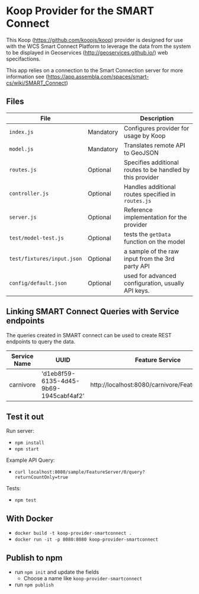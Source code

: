 # Koop Provider for the SMART Connect
This Koop (https://github.com/koopjs/koop) provider is designed for use with the WCS Smart Connect Platform to leverage the data from the system to be displayed in Geoservices (http://geoservices.github.io/) web specifactions.

This app relies on a connection to the Smart Connection server for more information see (https://app.assembla.com/spaces/smart-cs/wiki/SMART_Connect)

## Files

| File | | Description |
| --- | --- | --- |
| `index.js` | Mandatory | Configures provider for usage by Koop |
| `model.js` | Mandatory | Translates remote API to GeoJSON |
| `routes.js` | Optional | Specifies additional routes to be handled by this provider |
| `controller.js` | Optional | Handles additional routes specified in `routes.js` |
| `server.js` | Optional | Reference implementation for the provider |
| `test/model-test.js` | Optional | tests the `getData` function on the model |
| `test/fixtures/input.json` | Optional | a sample of the raw input from the 3rd party API |
| `config/default.json` | Optional | used for advanced configuration, usually API keys. |

## Linking SMART Connect Queries with Service endpoints
The queries created in SMART connect can be used to create REST endpoints to query the data.

| Service Name | UUID | Feature Service |
| --- | --- | --- |
|  carnivore | 'd1eb8f59-6135-4d45-9b69-1945cabf4af2' | http://localhost:8080/carnivore/FeatureServer/0 |


## Test it out
Run server:
- `npm install`
- `npm start`

Example API Query:
- `curl localhost:8080/sample/FeatureServer/0/query?returnCountOnly=true`

Tests:
- `npm test`

## With Docker

- `docker build -t koop-provider-smartconnect .`
- `docker run -it -p 8080:8080 koop-provider-smartconnect`

## Publish to npm
- run `npm init` and update the fields
  - Choose a name like `koop-provider-smartconnect`
- run `npm publish`
